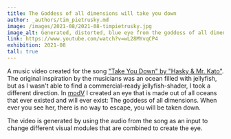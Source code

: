```yaml
---
title: The Goddess of all dimensions will take you down
author: _authors/tim_pietrusky.md
image: /images/2021-08/2021-08-timpietrusky.jpg
image_alt: Generated, distorted, blue eye from the goddess of all dimensions
link: https://www.youtube.com/watch?v=wL28MYvqCP4
exhibition: 2021-08
tall: true 
---
```


A music video created for the song ["Take You Down" by "Hasky & Mr. Kato"](https://soundcloud.com/bananabassmusic/hasky-mrkato-take-you-down). The original inspiration by the musicians was an ocean filled with jellyfish, but as I wasn't able to find a commercial-ready jellyfish-shader, I took a different direction. In [modV](https://modv.vcync.gl/) I created an eye that is made out of all oceans that ever existed and will ever exist: The goddess of all dimensions. When ever you see her, there is no way to escape, you will be taken down. 

The video is generated by using the audio from the song as an input to change different visual modules that are combined to create the eye. 